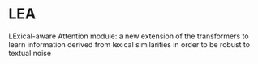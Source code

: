 # LEA
LExical-aware Attention module: a new extension of the transformers to learn information derived from lexical similarities in order to be robust to textual noise
